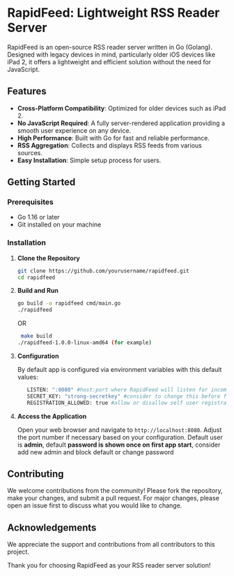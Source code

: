 # RapidFeed: Lightweight RSS Reader Server 

RapidFeed is an open-source RSS reader server written in Go (Golang). Designed with legacy devices in mind, particularly older iOS devices like iPad 2, it offers a lightweight and efficient solution without the need for JavaScript.

## Features

- **Cross-Platform Compatibility**: Optimized for older devices such as iPad 2.
- **No JavaScript Required**: A fully server-rendered application providing a smooth user experience on any device.
- **High Performance**: Built with Go for fast and reliable performance.
- **RSS Aggregation**: Collects and displays RSS feeds from various sources.
- **Easy Installation**: Simple setup process for users.

## Getting Started

### Prerequisites

- Go 1.16 or later
- Git installed on your machine

### Installation

1. **Clone the Repository**

   ```bash
   git clone https://github.com/yourusername/rapidfeed.git
   cd rapidfeed
   ```

2. **Build and Run**

   ```bash
   go build -o rapidfeed cmd/main.go
   ./rapidfeed
   ```
    OR
   ```bash
    make build
   ./rapidfeed-1.0.0-linux-amd64 (for example)
   ```
3. **Configuration**

   By default app is configured via environment variables with this default values:
   ```bash
      LISTEN: ":8080" #host:port where RapidFeed will listen for incoming connections
      SECRET_KEY: "strong-secretkey" #consider to change this before first run
      REGISTRATION_ALLOWED: true #allow or disallow self user registration on RapidFeed server
   ```
4. **Access the Application**

   Open your web browser and navigate to `http://localhost:8080`. Adjust the port number if necessary based on your configuration. Default user is **admin**, default **password is shown once on first app start**, consider add new admin and block default or change password

## Contributing

We welcome contributions from the community! Please fork the repository, make your changes, and submit a pull request. For major changes, please open an issue first to discuss what you would like to change.


## Acknowledgements

We appreciate the support and contributions from all contributors to this project.

Thank you for choosing RapidFeed as your RSS reader server solution!
